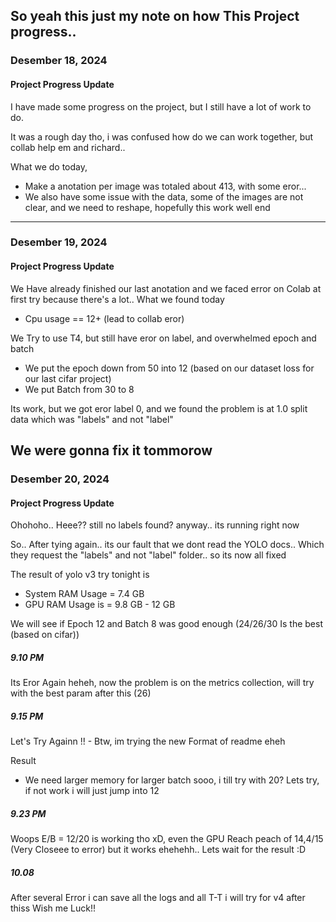 So yeah this just my note on how This Project progress..
---
### Desember 18, 2024
#### Project Progress Update
I have made some progress on the project, but I still have a lot of work to do.

It was a rough day tho, i was confused how do we can work together, but collab help em and richard..

What we do today, 
- Make a anotation per image was totaled about 413, with some eror...
- We also have some issue with the data, some of the images are not clear, and we need to reshape, hopefully this work well end
---
### Desember 19, 2024
#### Project Progress Update
We Have already finished our last anotation and we faced error on Colab at first try because there's a lot.. What we found today

- Cpu usage == 12+ (lead to collab eror)

We Try to use T4, but still have eror on label, and overwhelmed epoch and batch

- We put the epoch down from 50 into 12 (based on our dataset loss for our last cifar project) 
- We put Batch from 30 to 8

Its work, but we got eror label 0, and we found the problem is at 1.0 split data which was "labels" and not "label"

We were gonna fix it tommorow
--- 
### Desember 20, 2024
#### Project Progress Update
Ohohoho..  Heee?? still no labels found? anyway.. its running right now

So.. After tying again.. its our fault that we dont read the YOLO docs.. Which they request the "labels" and not "label" folder.. so its now all fixed

The result of yolo v3 try tonight is 

- System RAM Usage = 7.4 GB
- GPU RAM Usage is = 9.8 GB - 12 GB

We will see if Epoch 12 and Batch 8 was good enough (24/26/30 Is the best (based on cifar))

##### 9.10 PM 
Its Eror Again heheh, now the problem is on the metrics collection, will try with the best param after this (26)

##### 9.15 PM 
Let's Try Againn !! - Btw, im trying the new Format of readme eheh

Result 
- We need larger memory for larger batch sooo, i till try with 20? Lets try, if not work i will just jump into 12

##### 9.23 PM

Woops E/B = 12/20 is working tho xD, even the GPU Reach peach of 14,4/15 (Very Closeee to error) but it works ehehehh.. Lets wait for the result :D

##### 10.08 
After several Error i can save all the logs and all T-T i will try for v4 after thiss Wish me Luck!!

